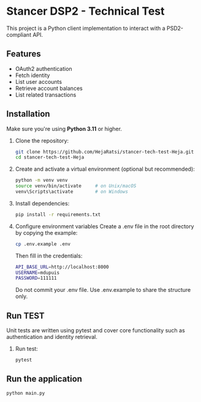 # Stancer DSP2 - Technical Test

This project is a Python client implementation to interact with a PSD2-compliant API.

## Features

- OAuth2 authentication
- Fetch identity
- List user accounts
- Retrieve account balances
- List related transactions

## Installation

Make sure you're using **Python 3.11** or higher.

1. Clone the repository:
   ```bash
   git clone https://github.com/HejaRatsi/stancer-tech-test-Heja.git
   cd stancer-tech-test-Heja
   ```
   
2. Create and activate a virtual environment (optional but recommended):
   ```bash
   python -m venv venv
   source venv/bin/activate     # on Unix/macOS
   venv\Scripts\activate        # on Windows
   ```
   
3. Install dependencies:
   ```bash
   pip install -r requirements.txt
   ```
4. Configure environment variables
   Create a .env file in the root directory by copying the example:
   ```bash
   cp .env.example .env
   ```
   Then fill in the credentials:
   ```bash
   API_BASE_URL=http://localhost:8000
   USERNAME=mdupuis
   PASSWORD=111111
   ```
   Do not commit your .env file. Use .env.example to share the structure only.
   
## Run TEST 
Unit tests are written using pytest and cover core functionality such as authentication and identity retrieval.
1. Run test:
   ```bash
   pytest
   ```


## Run the application 
   ```bash
   python main.py
   ```

